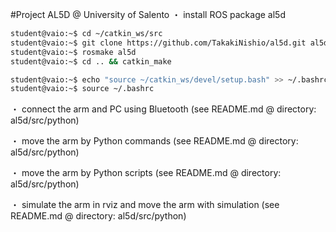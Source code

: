 #Project AL5D @ University of Salento
・ install ROS package al5d  
```bash
student@vaio:~$ cd ~/catkin_ws/src
student@vaio:~$ git clone https://github.com/TakakiNishio/al5d.git al5d
student@vaio:~$ rosmake al5d
student@vaio:~$ cd .. && catkin_make
```
```bash
student@vaio:~$ echo "source ~/catkin_ws/devel/setup.bash" >> ~/.bashrc
student@vaio:~$ source ~/.bashrc
```

・ connect the arm and PC using Bluetooth (see README.md @ directory: al5d/src/python)    

・ move the arm by Python commands (see README.md @ directory: al5d/src/python)    

・ move the arm by Python scripts (see README.md @ directory: al5d/src/python)    

・ simulate the arm in rviz and move the arm with simulation (see README.md @ directory: al5d/src/python)    


